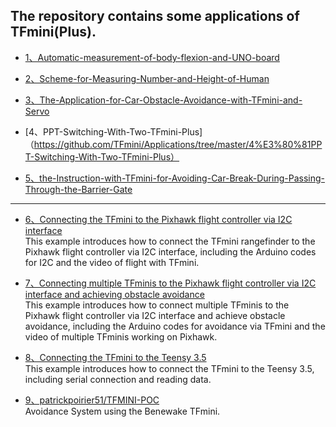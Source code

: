 ## The repository contains some applications of TFmini(Plus).

- [1、Automatic-measurement-of-body-flexion-and-UNO-board](https://github.com/TFmini/Applications/tree/master/1%E3%80%81Automatic%20measurement%20of%20body%20flexion%20and%20UNO%20board)

- [2、Scheme-for-Measuring-Number-and-Height-of-Human](https://github.com/TFmini/Applications/tree/master/2%E3%80%81Scheme-for-Measuring-Number-and-Height-of-Human)

- [3、The-Application-for-Car-Obstacle-Avoidance-with-TFmini-and-Servo](https://github.com/TFmini/Applications/tree/master/3%E3%80%81The-Application-for-Car-Obstacle-Avoidance-with-TFmini-and-Servo)

- [4、PPT-Switching-With-Two-TFmini-Plus]（https://github.com/TFmini/Applications/tree/master/4%E3%80%81PPT-Switching-With-Two-TFmini-Plus）

- [5、the-Instruction-with-TFmini-for-Avoiding-Car-Break-During-Passing-Through-the-Barrier-Gate](https://github.com/TFmini/Applications/blob/master/4%E3%80%81the-Instruction-with-TFmini-for-Avoiding-Car-Break-During-Passing-Through-the-Barrier-Gate.pdf)


---

- [6、Connecting the TFmini to the Pixhawk flight controller via I2C interface](https://discuss.ardupilot.org/t/how-to-make-the-tfmini-rangefinder-talk-i2c/24403)
<br>This example introduces how to connect the TFmini rangefinder to the Pixhawk flight controller via I2C interface, including the Arduino codes for I2C and the video of flight with TFmini.

- [7、Connecting multiple TFminis to the Pixhawk flight controller via I2C interface and achieving obstacle avoidance](https://discuss.ardupilot.org/t/avoidance-experiments-with-the-poc-and-benewake-tfmini/25277)
<br>This example introduces how to connect multiple TFminis to the Pixhawk flight controller via I2C interface and achieve obstacle avoidance, including the Arduino codes for avoidance via TFmini and the video of multiple TFminis working on Pixhawk.

- [8、Connecting the TFmini to the Teensy 3.5](https://discuss.ardupilot.org/t/benewake-tfmini-inexpensive-lidar-with-teensy-3-5/24510)
<br>This example introduces how to connect the TFmini to the Teensy 3.5, including serial connection and reading data.

- [9、patrickpoirier51/TFMINI-POC](https://github.com/patrickpoirier51/TFMINI-POC)
<br>Avoidance System using the Benewake TFmini.
